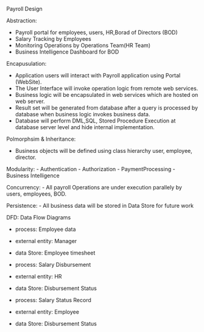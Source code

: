 Payroll Design

Abstraction:

- Payroll portal for employees, users, HR,Borad of Directors (BOD)
- Salary Tracking by Employees
- Monitoring Operations by Operations Team(HR Team)
- Business Intelligence Dashboard for BOD


Encapusulation:

- Application users will interact with Payroll application using Portal (WebSite).
- The User Interface will invoke operation logic from remote web services.
- Business logic will be encapsulated in web services which are hosted on web server.
- Result set will be generated from database after a query is processed by database when business logic invokes business data.
- Database will perform DML,SQL, Stored Procedure Execution at database server level and hide internal implementation.


Polmorphsim & Inheritance:
- Business objects will be defined using class hierarchy user, employee, director.


Modularity:
	- Authentication
	- Authorization
	- PaymentProcessing
	- Business Intelligence
	
	

Concurrency:
    - All payroll Operations are under execution parallely by users, employees, BOD.

Persistence:
	- All business data will be stored in Data Store for future work
	

DFD: Data Flow Diagrams
- process: Employee data 
- external entity: Manager
- data Store: Employee timesheet

- process: Salary Disbursement
- external entity: HR
- data Store: Disbursement Status

- process: Salary Status Record
- external entity: Employee
- data Store: Disbursement Status

	